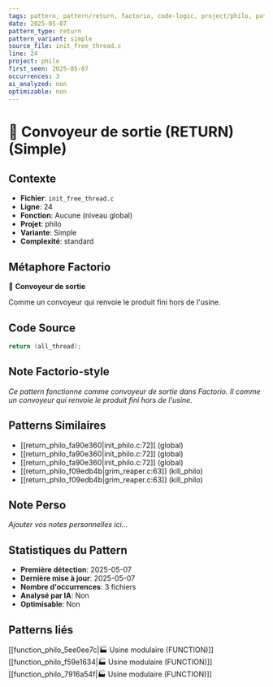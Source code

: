 ```yaml
---
tags: pattern, pattern/return, factorio, code-logic, project/philo, pattern/variant/simple
date: 2025-05-07
pattern_type: return
pattern_variant: simple
source_file: init_free_thread.c
line: 24
project: philo
first_seen: 2025-05-07
occurrences: 3
ai_analyzed: non
optimizable: non
---
```


# 🚚 Convoyeur de sortie (RETURN) (Simple)

## Contexte
- **Fichier**: `init_free_thread.c`
- **Ligne**: 24
- **Fonction**: Aucune (niveau global)
- **Projet**: philo
- **Variante**: Simple
- **Complexité**: standard

## Métaphore Factorio
🚚 **Convoyeur de sortie**

Comme un convoyeur qui renvoie le produit fini hors de l'usine.

## Code Source
```c
return (all_thread);
```

## Note Factorio-style
*Ce pattern fonctionne comme convoyeur de sortie dans Factorio. Il comme un convoyeur qui renvoie le produit fini hors de l'usine.*

## Patterns Similaires
- [[return_philo_fa90e360|init_philo.c:72]] (global)
- [[return_philo_fa90e360|init_philo.c:72]] (global)
- [[return_philo_fa90e360|init_philo.c:72]] (global)
- [[return_philo_f09edb4b|grim_reaper.c:63]] (kill_philo)
- [[return_philo_f09edb4b|grim_reaper.c:63]] (kill_philo)

## Note Perso
*Ajouter vos notes personnelles ici...*

## Statistiques du Pattern
- **Première détection**: 2025-05-07
- **Dernière mise à jour**: 2025-05-07
- **Nombre d'occurrences**: 3 fichiers
- **Analysé par IA**: Non
- **Optimisable**: Non

## Patterns liés
[[function_philo_5ee0ee7c|🏭 Usine modulaire (FUNCTION)]]
[[function_philo_f59e1634|🏭 Usine modulaire (FUNCTION)]]
[[function_philo_7916a54f|🏭 Usine modulaire (FUNCTION)]]

